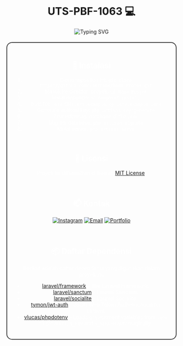 <h1 align="center">UTS-PBF-1063 💻</h1>

<p align="center">
  <img src="https://readme-typing-svg.herokuapp.com?font=Roboto&size=30&color=FFFFFF&center=true&vCenter=true&width=500&height=70&lines=Pengumpulan+UTS+Matkul+PBF" alt="Typing SVG">
</p>

<div align="center" style="margin: 20px; padding: 20px; border-radius: 15px; border: 2px solid #333; color: white; background-color: transparent; background-image: url('https://cdn.pixabay.com/photo/2016/12/26/17/28/background-1932466_960_720.png'); background-size: cover; background-blend-mode: multiply; animation: gradient-bg 15s ease infinite;">

  ## 🚀 Instalasi

  1. Clone repositori ini: `git clone https://github.com/username/Nama_Projek.git`
  2. Masuk ke direktori proyek: `cd Nama_Projek`
  3. Instal dependensi: `composer install`
  4. Buat file `.env` dari `.env.example`: `cp .env.example .env`
  5. Generate aplikasi key: `php artisan key:generate`
  6. Atur informasi database di file `.env`
  7. Migrasi database: `php artisan migrate`
  8. Mulai server: `php artisan serve`
   
  <br>
  
  ## 📝 Lisensi
  Proyek ini dilisensikan di bawah [MIT License](LICENSE).

  <br>

  ## 📫 Kontak
  [![Instagram](https://img.shields.io/badge/Instagram-E4405F?style=for-the-badge&logo=instagram&logoColor=white)](https://www.instagram.com/muh.salfazi/)
  [![Email](https://img.shields.io/badge/Email-7289DA?style=for-the-badge&logo=gmail&logoColor=white)](mailto:if22.muhamadfauzi@mhs.ubpkarawang.ac.id)
  [![Portfolio](https://img.shields.io/badge/Portfolio-000000?style=for-the-badge&logo=next.js&logoColor=white)](https://muhsalfazi-profile.netlify.app/)
 
  <br>
  
  ## 📦 Daftar Dependensi
  Berikut adalah daftar dependensi yang digunakan dalam proyek ini:
  - [laravel/framework](https://github.com/laravel/framework) - The Laravel Framework.
  - [laravel/sanctum](https://github.com/laravel/sanctum) - Laravel Sanctum.
  - [laravel/socialite](https://github.com/laravel/socialite) - Laravel Socialite.
  - [tymon/jwt-auth](https://github.com/tymondesigns/jwt-auth) - JSON Web Token Authentication for Laravel.
  - [vlucas/phpdotenv](https://github.com/vlucas/phpdotenv) - Loads environment variables from `.env` to `getenv()`, `$_ENV` and `$_SERVER` automagically.

</div>

